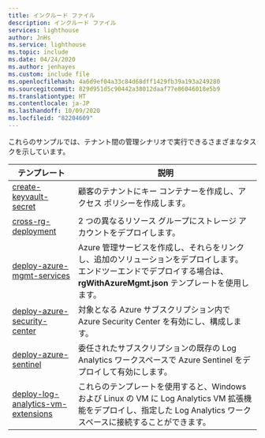 ```yaml
---
title: インクルード ファイル
description: インクルード ファイル
services: lighthouse
author: JnHs
ms.service: lighthouse
ms.topic: include
ms.date: 04/24/2020
ms.author: jenhayes
ms.custom: include file
ms.openlocfilehash: 4a6d9ef04a33c84d68dff1429fb39a193a249280
ms.sourcegitcommit: 829d951d5c90442a38012daaf77e86046018e5b9
ms.translationtype: HT
ms.contentlocale: ja-JP
ms.lasthandoff: 10/09/2020
ms.locfileid: "82204609"
---
```

これらのサンプルでは、テナント間の管理シナリオで実行できるさまざまなタスクを示しています。

| **テンプレート** | **説明** |
|---------|---------|
| [create-keyvault-secret](https://github.com/Azure/Azure-Lighthouse-samples/tree/master/templates/create-keyvault-secret) | 顧客のテナントにキー コンテナーを作成し、アクセス ポリシーを作成します。
| [cross-rg-deployment](https://github.com/Azure/Azure-Lighthouse-samples/tree/master/templates/cross-rg-deployment) | 2 つの異なるリソース グループにストレージ アカウントをデプロイします。|
| [deploy-azure-mgmt-services](https://github.com/Azure/Azure-Lighthouse-samples/tree/master/templates/deploy-azure-mgmt-services) | Azure 管理サービスを作成し、それらをリンクし、追加のソリューションをデプロイします。 エンドツーエンドでデプロイする場合は、**rgWithAzureMgmt.json** テンプレートを使用します。 |
| [deploy-azure-security-center](https://github.com/Azure/Azure-Lighthouse-samples/tree/master/templates/deploy-azure-security-center) | 対象となる Azure サブスクリプション内で Azure Security Center を有効にし、構成します。 |
| [deploy-azure-sentinel](https://github.com/Azure/Azure-Lighthouse-samples/tree/master/templates/deploy-azure-sentinel) | 委任されたサブスクリプションの既存の Log Analytics ワークスペースで Azure Sentinel をデプロイして有効にします。 |
| [deploy-log-analytics-vm-extensions](https://github.com/Azure/Azure-Lighthouse-samples/tree/master/templates/deploy-log-analytics-vm-extensions) | これらのテンプレートを使用すると、Windows および Linux の VM に Log Analytics VM 拡張機能をデプロイし、指定した Log Analytics ワークスペースに接続することができます。 |
